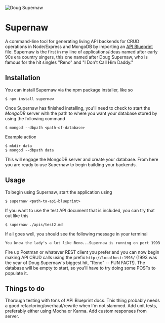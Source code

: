 ![Doug Supernaw](http://dougsupernaw.org/wp-content/gallery/galler1/doug_1_pg.jpg) 

# Supernaw

A command-line tool for generating living API backends for CRUD operations in Node/Express and MongoDB by importing an [API Blueprint](http://www.apiblueprint.org/ "API Blueprint") file. Supernaw is the first in my line of applications/ideas named after early 90s era country singers, this one named after Doug Supernaw, who is famous for the hit singles "Reno" and "I Don't Call Him Daddy."

## Installation

You can install Supernaw via the npm package installer, like so

	$ npm install supernaw

Once Supernaw has finished installing, you'll need to check to start the _MongoDB_ server with the path to where you want your database stored by using the following command
	
	$ mongod --dbpath <path-of-database>

Example action

	$ mkdir data
	$ mongod --dbpath data

This will engage the MongoDB server and create your database. From here you are ready to use Supernaw to begin building your backends.

## Usage

To begin using Supernaw, start the application using

	$ supernaw <path-to-api-blueprint>

If you want to use the test API document that is included, you can try that out like this

	$ supernaw ./apis/test2.md

If all goes well, you should see the following message in your terminal

```
You know the lady's a lot like Reno...Supernaw is running on port 1993
```

Fire up Postman or whatever REST client you prefer and you can now begin making API CRUD calls using the prefix `http://localhost:1993/` (1993 was the year of Doug Supernaw's biggest hit, "Reno" -- FUN FACT!). The database will be empty to start, so you'll have to try doing some POSTs to populate it.

## Things to do

Thorough testing with tons of API Blueprint docs.
This thing probably needs a good refactoring/overhaul/rewrite when I'm not slammed.
Add unit tests, preferably either using Mocha or Karma.
Add custom responses from server.
